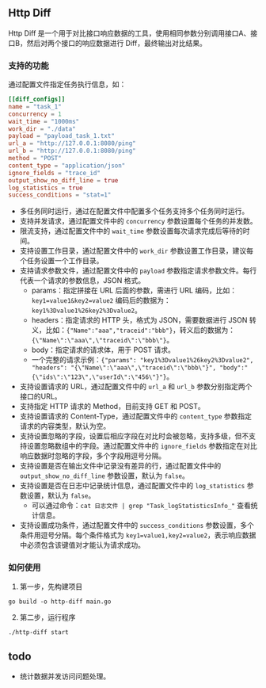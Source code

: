 ## Http Diff

Http Diff 是一个用于对比接口响应数据的工具，使用相同参数分别调用接口A、接口B，然后对两个接口的响应数据进行 Diff，最终输出对比结果。

### 支持的功能

通过配置文件指定任务执行信息，如：

```toml
[[diff_configs]]
name = "task_1"
concurrency = 1
wait_time = "1000ms"
work_dir = "./data"
payload = "payload_task_1.txt"
url_a = "http://127.0.0.1:8080/ping"
url_b = "http://127.0.0.1:8080/ping"
method = "POST"
content_type = "application/json"
ignore_fields = "trace_id"
output_show_no_diff_line = true
log_statistics = true
success_conditions = "stat=1"
```

* 多任务同时运行，通过在配置文件中配置多个任务支持多个任务同时运行。
* 支持并发请求，通过配置文件中的 `concurrency` 参数设置每个任务的并发数。
* 限流支持，通过配置文件中的 `wait_time` 参数设置每次请求完成后等待的时间。
* 支持设置工作目录，通过配置文件中的 `work_dir` 参数设置工作目录，建议每个任务设置一个工作目录。
* 支持请求参数文件，通过配置文件中的 `payload` 参数指定请求参数文件。每行代表一个请求的参数信息，JSON 格式。
  * params：指定拼接在 URL 后面的参数，需进行 URL 编码，比如：`key1=value1&key2=value2` 编码后的数据为：`key1%3Dvalue1%26key2%3Dvalue2`。
  * headers：指定请求的 HTTP 头，格式为 JSON，需要数据进行 JSON 转义，比如：`{"Name":"aaa","traceid":"bbb"}`，转义后的数据为：`{\"Name\":\"aaa\",\"traceid\":\"bbb\"}`。
  * body：指定请求的请求体，用于 POST 请求。
  * 一个完整的请求示例：`{"params": "key1%3Dvalue1%26key2%3Dvalue2", "headers": "{\"Name\":\"aaa\",\"traceid\":\"bbb\"}", "body":"{\"ids\":\"123\",\"userId\":\"456\"}"}`。
* 支持设置请求的 URL，通过配置文件中的 `url_a` 和 `url_b` 参数分别指定两个接口的URL。
* 支持指定 HTTP 请求的 Method，目前支持 GET 和 POST。
* 支持设置请求的 Content-Type，通过配置文件中的 `content_type` 参数指定请求的内容类型，默认为空。
* 支持设置忽略的字段，设置后相应字段在对比时会被忽略，支持多级，但不支持设置忽略数组中的字段。通过配置文件中的 `ignore_fields` 参数指定在对比响应数据时忽略的字段，多个字段用逗号分隔。
* 支持设置是否在输出文件中记录没有差异的行，通过配置文件中的 `output_show_no_diff_line` 参数设置，默认为 `false`。
* 支持设置是否在日志中记录统计信息，通过配置文件中的 `log_statistics` 参数设置，默认为 `false`。
  * 可以通过命令：`cat 日志文件 | grep "Task_logStatisticsInfo_"` 查看统计信息。
* 支持设置成功条件，通过配置文件中的 `success_conditions` 参数设置，多个条件用逗号分隔。每个条件格式为 `key1=value1,key2=value2`，表示响应数据中必须包含该键值对才能认为请求成功。

### 如何使用

1. 第一步，先构建项目

```shell
go build -o http-diff main.go
```

2. 第二步，运行程序

```shell
./http-diff start
```

## todo

* 统计数据并发访问问题处理。